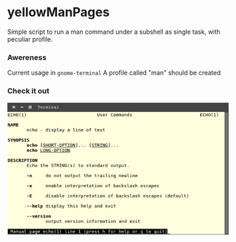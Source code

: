 # yellowManPages
Simple script to run a man command under a subshell as single task, with peculiar profile.

### Awereness
Current usage in `gnome-terminal`
A profile called "man" should be created

### Check it out
![scrn](https://github.com/Einscrew/yellowManPages/blob/master/src.png)
